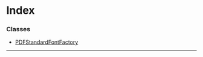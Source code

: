 

# Index

### Classes

* [PDFStandardFontFactory](../classes/_core_pdf_structures_factories_pdfstandardfontfactory_.pdfstandardfontfactory.md)

---

